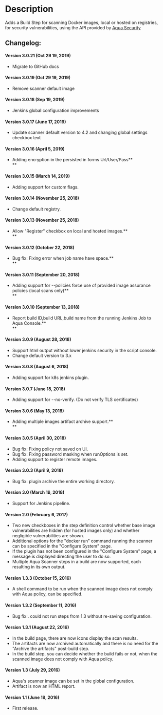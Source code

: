 # Description

Adds a Build Step for scanning Docker images, local or hosted on
registries, for security vulnerabilities, using the API provided by
[Aqua Security](https://www.aquasec.com)

## Changelog:


#### **Version 3.0.21 (Oct 29 19, 2019)**

-   Migrate to GitHub docs

#### **Version 3.0.19 (Oct 29 19, 2019)**

-   Remove scanner default image

#### **Version 3.0.18 (Sep 19, 2019)**

-   Jenkins global configuration improvements

#### **Version 3.0.17 (June 17, 2019)**

-   Update scanner default version to 4.2 and changing global settings
    checkbox text

#### **Version 3.0.16 (April 5, 2019)**

-   Adding encryption in the persisted in forms Url/User/Pass**  
    **

#### **Version 3.0.15 (March 14, 2019)**

-   Adding support for custom flags.

#### **Version 3.0.14 (November 25, 2018)**

-   Change default registry.

#### **Version 3.0.13 (November 25, 2018)**

-   Allow "Register" checkbox on local and hosted images.**  
    **

#### **Version 3.0.12 (October 22, 2018)**

-   Bug fix: Fixing error when job name have space.**  
    **

#### **Version 3.0.11 (September 20, 2018)**

-   Adding support for --policies force use of provided image assurance
    policies (local scans only)**  
    **

#### **Version 3.0.10 (September 13, 2018)**

-   Report build ID,build URL,build name from the running Jenkins Job to
    Aqua Console.**  
    **

#### **Version 3.0.9 (August 28, 2018)**

-   Support html output without lower jenkins security in the script
    console.
-   Change default version to 3.x

#### **Version 3.0.8 (August 6, 2018)**

-   Adding support for k8s jenkins plugin.

#### **Version 3.0.7 (June 18, 2018)**

-   Adding support for --no-verify. (Do not verify TLS certificates)

#### **Version 3.0.6 (May 13, 2018)**

-   Adding multiple images artifact archive support.**  
    **

#### **Version 3.0.5 (April 30, 2018)**

-   Bug fix: Fixing policy not saved on UI.
-   Bug fix: Fixing password masking when runOptions is set.
-   Adding support to register remote images.

#### **Version 3.0.3 (April 9, 2018)**

-   Bug fix: plugin archive the entire working directory.

#### **Version 3.0 (March 19, 2018)**

-   Support for Jenkins pipeline. 

#### **Version 2.0 (February 6, 2017)**

-   Two new checkboxes in the step definition control whether base image
    vulnerabilities are hidden (for hosted images only) and whether
    negligible vulnerabilities are shown.
-   Additional options for the "docker run" command running the scanner
    can be specified in the "Configure System" page.
-   If the plugin has not been configured in the "Configure System"
    page, a message is displayed directing the user to do so.
-   Multiple Aqua Scanner steps in a build are now supported, each
    resulting in its own output.

#### **Version 1.3.3 (October 15, 2016)**

-   A shell command to be run when the scanned image does not comply
    with Aqua policy, can be specified.

#### **Version 1.3.2 (September 11, 2016)**

-   Bug fix:. could not run steps from 1.3 without re-saving
    configuration.

#### **Version 1.3.1 (August 22, 2016)**

-   In the build page, there are now icons display the scan results.
-   The artifacts are now archived automatically and there is no need
    for the "Archive the artifacts" post-build step.
-   In the build step, you can decide whether the build fails or not,
    when the scanned image does not comply with Aqua policy.

#### **Version 1.3 (July 29, 2016)**

-   Aqua's scanner image can be set in the global configuration.
-   Artifact is now an HTML report.

#### Version 1.1 (June 19, 2016)

-   First release.
